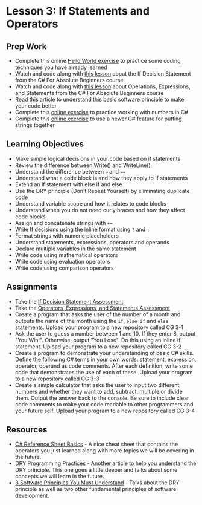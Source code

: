 # Lesson 3: If Statements and Operators
## Prep Work
* Complete this online [Hello World exercise](https://docs.microsoft.com/en-us/dotnet/csharp/quick-starts/hello-world) to practice some coding techniques you have already learned
* Watch and code along with [this lesson](https://mva.microsoft.com/en-US/training-courses/c-fundamentals-for-absolute-beginners-16169?l=83b9cRQIC_9706218949) about the If Decision Statement from the C# For Absolute Beginners course
* Watch and code along with [this lesson](https://mva.microsoft.com/en-US/training-courses/c-fundamentals-for-absolute-beginners-16169?l=vY3lKGSIC_4806218949) about Operations, Expressions, and Statements from the C# For Absolute Beginners course
* Read [this article](http://deviq.com/don-t-repeat-yourself/) to understand this basic software principle to make your code better
* Complete this [online exercise](https://docs.microsoft.com/en-us/dotnet/csharp/quick-starts/numbers-in-csharp) to practice working with numbers in C#
* Complete this [online exercise](https://docs.microsoft.com/en-us/dotnet/csharp/quick-starts/interpolated-strings) to use a newer C# feature for putting strings together

## Learning Objectives
* Make simple logical decisions in your code based on if statements
* Review the difference between Write() and WriteLine();
* Understand the difference between `=` and `==`
* Understand what a code block is and how they apply to If statements
* Extend an If statement with else if and else
* Use the DRY principle (Don't Repeat Yourself) by eliminating duplicate code
* Understand variable scope and how it relates to code blocks
* Understand when you do not need curly braces and how they affect code blocks
* Assign and concatenate strings with `+=`
* Write If decisions using the inline format using `?` and `:`
* Format strings with numeric placeholders
* Understand statements, expressions, operators and operands
* Declare multiple variables in the same statement
* Write code using mathematical operators
* Write code using evaluation operators
* Write code using comparison operators

## Assignments
* Take the [If Decision Statement Assessment](https://mva.microsoft.com/en-US/training-courses/c-fundamentals-for-absolute-beginners-16169?l=gczR4ESIC_8306218949)
* Take the [Operators, Expressions, and Statements Assessment](https://mva.microsoft.com/en-US/training-courses/c-fundamentals-for-absolute-beginners-16169?l=vq8jiCSIC_3706218949)
* Create a program that asks the user of the number of a month and outputs the name of the month using the `if`, `else if` and `else` statements. Upload your program to a new repository called CG 3-1
* Ask the user to guess a number between 1 and 10. If they enter 8, output "You Win!". Otherwise, output "You Lose". Do this using an inline if statement. Upload your program to a new repository called CG 3-2
* Create a program to demonstrate your understanding of basic C# skills. Define the following C# terms in your own words: statement, expression, operator, operand as code comments. After each definition, write some code that demonstrates the use of each of these. Upload your program to a new repository called CG 3-3
* Create a simple calculator that asks the user to input two different numbers and whether they want to add, subtract, multiple or divide them. Output the answer back to the console. Be sure to include clear code comments to make your code readable to other programmers and your future self. Upload your program to a new repository called CG 3-4

## Resources
* [C# Reference Sheet Basics](https://www.dreamincode.net/downloads/ref_sheets/csharp_basics_reference_sheet.pdf) - A nice cheat sheet that contains the operators you just learned along with more topics we will be covering in the future.
* [DRY Programming Practices](https://blog.metova.com/dry-programming-practices) - Another article to help you understand the DRY principle. This one goes a little deeper and talks about some concepts we will learn in the future.
* [3 Software Principles You Must Understand](https://code.tutsplus.com/tutorials/3-key-software-principles-you-must-understand--net-25161) - Talks about the DRY principle as well as two other fundamental principles of software development.
